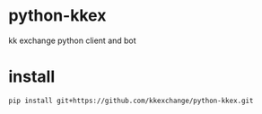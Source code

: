 # python-kkex
kk exchange python client and bot

# install
```
pip install git+https://github.com/kkexchange/python-kkex.git
```


